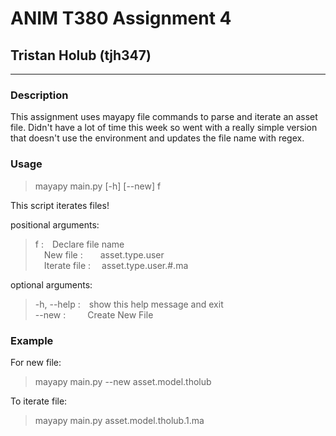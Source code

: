 
# ANIM T380 Assignment 4

## Tristan Holub (tjh347)

---

### Description

This assignment uses mayapy file commands to parse and iterate an asset file. Didn't have a lot of time this week so went with a really simple version that doesn't use the environment and updates the file name with regex.

### Usage 
>mayapy main.py [-h] [--new] f

This script iterates files!

positional arguments:
>  f :&emsp;Declare file name\
&emsp;New file :&emsp;&emsp;asset.type.user\
&emsp;Iterate file :&emsp; asset.type.user.#.ma

optional arguments:
> -h, --help :&emsp;show this help message and exit\
> --new :&emsp;&emsp;&ensp;Create New File


### Example

For new file:
> mayapy main.py --new asset.model.tholub

To iterate file:
> mayapy main.py asset.model.tholub.1.ma

